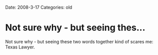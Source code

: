 Date: 2008-3-17
Categories: old

# Not sure why - but seeing thes...

Not sure why - but seeing these two words together kind of scares me: Texas Lawyer.
